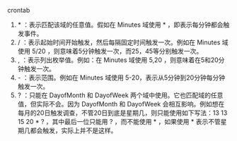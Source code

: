 crontab

1.  \* ：表示匹配该域的任意值。假如在 Minutes 域使用 \* ，即表示每分钟都会触发事件。
2.  / ：表示起始时间开始触发，然后每隔固定时间触发一次。例如在 Minutes 域使用 5/20 ，则意味着5分钟触发一次，而25，45等分别触发一次。
3.  , ：表示列出枚举值。例如：在 Minutes 域使用 5,20 ，则意味着在5和20分钟触发一次。
4.  \- ：表示范围。例如在 Minutes 域使用 5-20，表示从5分钟到20分钟每分钟触发一次。
5.  ? ：只能在 DayofMonth 和 DayofWeek 两个域中使用。它也匹配域的任意值，但实际不会。因为 DayofMonth 和 DayofWeek 会相互影响。例如想在每月的20日触发调查，不管20日到底是星期几，则只能使用如下写法：13 13 15 20 * ? ，其中最后一位只能用 ? ，而不能使用 * ，如果使用 * 表示不管星期几都会触发，实际上并不是这样。

